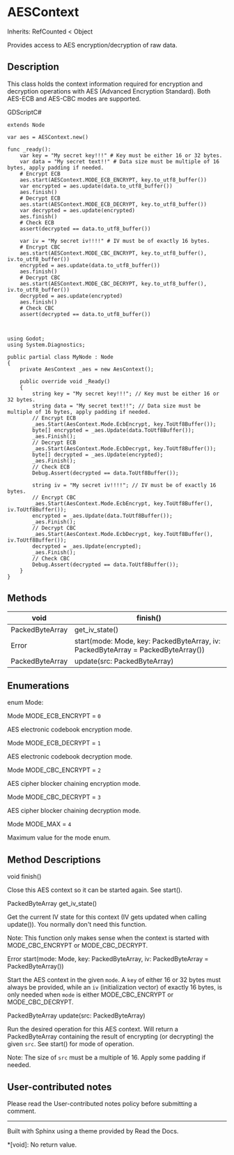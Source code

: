 # AESContext

Inherits: RefCounted < Object

Provides access to AES encryption/decryption of raw data.

## Description

This class holds the context information required for encryption and
decryption operations with AES (Advanced Encryption Standard). Both AES-ECB
and AES-CBC modes are supported.

GDScriptC#

    
    
    extends Node
    
    var aes = AESContext.new()
    
    func _ready():
        var key = "My secret key!!!" # Key must be either 16 or 32 bytes.
        var data = "My secret text!!" # Data size must be multiple of 16 bytes, apply padding if needed.
        # Encrypt ECB
        aes.start(AESContext.MODE_ECB_ENCRYPT, key.to_utf8_buffer())
        var encrypted = aes.update(data.to_utf8_buffer())
        aes.finish()
        # Decrypt ECB
        aes.start(AESContext.MODE_ECB_DECRYPT, key.to_utf8_buffer())
        var decrypted = aes.update(encrypted)
        aes.finish()
        # Check ECB
        assert(decrypted == data.to_utf8_buffer())
    
        var iv = "My secret iv!!!!" # IV must be of exactly 16 bytes.
        # Encrypt CBC
        aes.start(AESContext.MODE_CBC_ENCRYPT, key.to_utf8_buffer(), iv.to_utf8_buffer())
        encrypted = aes.update(data.to_utf8_buffer())
        aes.finish()
        # Decrypt CBC
        aes.start(AESContext.MODE_CBC_DECRYPT, key.to_utf8_buffer(), iv.to_utf8_buffer())
        decrypted = aes.update(encrypted)
        aes.finish()
        # Check CBC
        assert(decrypted == data.to_utf8_buffer())
    
    
    
    using Godot;
    using System.Diagnostics;
    
    public partial class MyNode : Node
    {
        private AesContext _aes = new AesContext();
    
        public override void _Ready()
        {
            string key = "My secret key!!!"; // Key must be either 16 or 32 bytes.
            string data = "My secret text!!"; // Data size must be multiple of 16 bytes, apply padding if needed.
            // Encrypt ECB
            _aes.Start(AesContext.Mode.EcbEncrypt, key.ToUtf8Buffer());
            byte[] encrypted = _aes.Update(data.ToUtf8Buffer());
            _aes.Finish();
            // Decrypt ECB
            _aes.Start(AesContext.Mode.EcbDecrypt, key.ToUtf8Buffer());
            byte[] decrypted = _aes.Update(encrypted);
            _aes.Finish();
            // Check ECB
            Debug.Assert(decrypted == data.ToUtf8Buffer());
    
            string iv = "My secret iv!!!!"; // IV must be of exactly 16 bytes.
            // Encrypt CBC
            _aes.Start(AesContext.Mode.EcbEncrypt, key.ToUtf8Buffer(), iv.ToUtf8Buffer());
            encrypted = _aes.Update(data.ToUtf8Buffer());
            _aes.Finish();
            // Decrypt CBC
            _aes.Start(AesContext.Mode.EcbDecrypt, key.ToUtf8Buffer(), iv.ToUtf8Buffer());
            decrypted = _aes.Update(encrypted);
            _aes.Finish();
            // Check CBC
            Debug.Assert(decrypted == data.ToUtf8Buffer());
        }
    }
    

## Methods

void | finish()  
---|---  
PackedByteArray | get_iv_state()  
Error | start(mode: Mode, key: PackedByteArray, iv: PackedByteArray = PackedByteArray())  
PackedByteArray | update(src: PackedByteArray)  
  
## Enumerations

enum Mode:

Mode MODE_ECB_ENCRYPT = `0`

AES electronic codebook encryption mode.

Mode MODE_ECB_DECRYPT = `1`

AES electronic codebook decryption mode.

Mode MODE_CBC_ENCRYPT = `2`

AES cipher blocker chaining encryption mode.

Mode MODE_CBC_DECRYPT = `3`

AES cipher blocker chaining decryption mode.

Mode MODE_MAX = `4`

Maximum value for the mode enum.

## Method Descriptions

void finish()

Close this AES context so it can be started again. See start().

PackedByteArray get_iv_state()

Get the current IV state for this context (IV gets updated when calling
update()). You normally don't need this function.

Note: This function only makes sense when the context is started with
MODE_CBC_ENCRYPT or MODE_CBC_DECRYPT.

Error start(mode: Mode, key: PackedByteArray, iv: PackedByteArray =
PackedByteArray())

Start the AES context in the given `mode`. A `key` of either 16 or 32 bytes
must always be provided, while an `iv` (initialization vector) of exactly 16
bytes, is only needed when `mode` is either MODE_CBC_ENCRYPT or
MODE_CBC_DECRYPT.

PackedByteArray update(src: PackedByteArray)

Run the desired operation for this AES context. Will return a PackedByteArray
containing the result of encrypting (or decrypting) the given `src`. See
start() for mode of operation.

Note: The size of `src` must be a multiple of 16. Apply some padding if
needed.

## User-contributed notes

Please read the User-contributed notes policy before submitting a comment.

* * *

Built with Sphinx using a theme provided by Read the Docs.

  *[void]: No return value.


